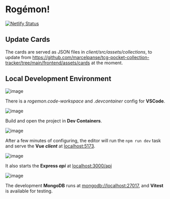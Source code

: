 # Rogémon!

[![Netlify Status](https://api.netlify.com/api/v1/badges/eec5e0ed-8028-4ef4-b614-0acdda16ac55/deploy-status)](https://app.netlify.com/sites/rogemon/deploys)

## Update Cards

The cards are served as JSON files in _client/src/assets/collections_, to update from https://github.com/marcelpanse/tcg-pocket-collection-tracker/tree/main/frontend/assets/cards at the moment.

## Local Development Environment

![image](https://github.com/user-attachments/assets/fbb87518-d1c0-4aa5-bff9-19e2d011633e)

There is a _rogemon.code-workspace_ and _.devcontainer_ config for **VSCode**.

![image](https://github.com/user-attachments/assets/4e4224d9-8f48-4764-8329-877846ebaaf9)

Build and open the project in **Dev Containers**.

![image](https://github.com/user-attachments/assets/b338ec45-d0ab-4637-9cc1-42745eec7ffa)

After a few minutes of configuring, the editor will run the `npm run dev` task and serve the **Vue _client_** at [localhost:5173](http://localhost:5173).

![image](https://github.com/user-attachments/assets/7a842b8a-c7be-41f3-9226-2424123b445f)

It also starts the **Express _api_** at [localhost:3000/api](http://localhost:3000/api)

![image](https://github.com/user-attachments/assets/e3d158c0-8f9a-4d60-a203-60839e18e391)

The development **MongoDB** runs at [mongodb://localhost:27017](https://www.youtube.com/watch?v=dQw4w9WgXcQ), and **Vitest** is available for testing.